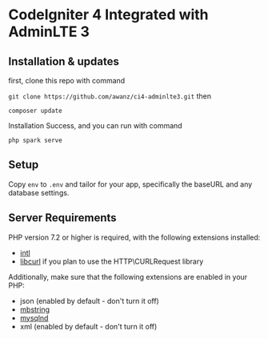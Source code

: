 # CodeIgniter 4 Integrated with AdminLTE 3

## Installation & updates

first, clone this repo with command

`git clone https://github.com/awanz/ci4-adminlte3.git` then 

`composer update`

Installation Success, and you can run with command

`php spark serve`

## Setup

Copy `env` to `.env` and tailor for your app, specifically the baseURL
and any database settings.

## Server Requirements

PHP version 7.2 or higher is required, with the following extensions installed: 

- [intl](http://php.net/manual/en/intl.requirements.php)
- [libcurl](http://php.net/manual/en/curl.requirements.php) if you plan to use the HTTP\CURLRequest library

Additionally, make sure that the following extensions are enabled in your PHP:

- json (enabled by default - don't turn it off)
- [mbstring](http://php.net/manual/en/mbstring.installation.php)
- [mysqlnd](http://php.net/manual/en/mysqlnd.install.php)
- xml (enabled by default - don't turn it off)
